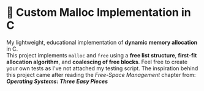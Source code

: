 # 🧠 Custom Malloc Implementation in C

My lightweight, educational implementation of **dynamic memory allocation** in C.  
This project implements `malloc` and `free` using a **free list structure**, **first-fit allocation algorithm**,
and **coalescing of free blocks**.
Feel free to create your own tests as I've not attached my testing script.
The inspiration behind this project came after reading the _Free-Space Management_ chapter from:
***Operating Systems: Three Easy Pieces***

